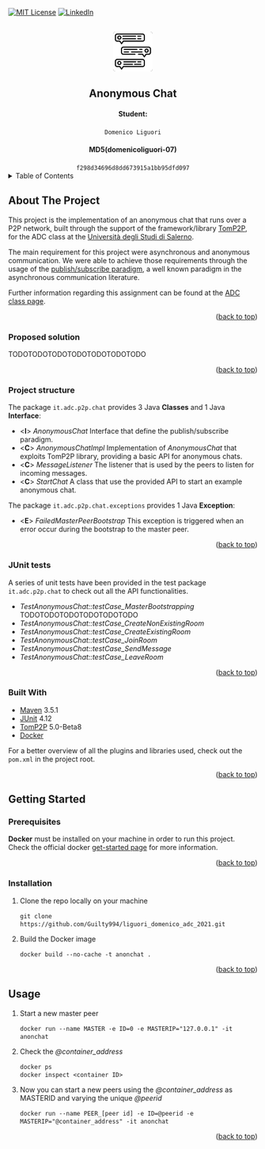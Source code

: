 <div id="top"></div>


<!-- PROJECT SHIELDS -->
[![MIT License][license-shield]][license-url]
[![LinkedIn][linkedin-shield]][linkedin-url]


<!-- PROJECT LOGO -->
<br />
<div align="center">
  <a href="https://github.com/othneildrew/Best-README-Template">
    <img src="images/LOGO.png" alt="Logo" width="80" height="80">
  </a>

<h2 align="center">Anonymous Chat</h2>
  <h4>Student: </h4> <code>Domenico Liguori</code>
  <h4>MD5(domenicoliguori-07)</h4> <code>f298d34696d8dd673915a1bb95dfd097</code>
</div>



<!-- TABLE OF CONTENTS -->
<details>
  <summary>Table of Contents</summary>
  <ol>
    <li>
      <a href="#about-the-project">About this project</a>
      <ul>
        <li><a href="#proposed-solution">Proposed solution</a></li>
        <li><a href="#project-structure">Project Structure</a></li>
        <li><a href="#junit-tests">JUnit tests</a></li>
        <li><a href="#built-with">Built With</a></li>
      </ul>
    </li>
    <li>
      <a href="#getting-started">Getting Started</a>
      <ul>
        <li><a href="#prerequisites">Prerequisites</a></li>
        <li><a href="#installation">Installation</a></li>
      </ul>
    </li>
    <li><a href="#usage">Usage</a></li>
  </ol>
</details>


<!-- ABOUT THE PROJECT -->
## About The Project

This project is the implementation of an anonymous chat that runs over a P2P network, built through the support of the framework/library [TomP2P](https://tomp2p.net/), for the ADC class at the [Università degli Studi di Salerno](https://www.unisa.it/).

The main requirement for this project were asynchronous and anonymous communication. We were able to achieve those requirements through the usage of the [publish/subscribe paradigm](https://www.pubnub.com/learn/glossary/what-is-publish-subscribe/), a well known paradigm in the asynchronous communication literature.



Further information regarding this assignment can be found at the [ADC class page](https://spagnuolocarmine.github.io/adc.html).

<p align="right">(<a href="#top">back to top</a>)</p>


### Proposed solution

TODOTODOTODOTODOTODOTODOTODO

<p align="right">(<a href="#top">back to top</a>)</p>

### Project structure

The package `it.adc.p2p.chat` provides 3 Java **Classes** and 1 Java **Interface**:

* <**I**> _AnonymousChat_ Interface that define the publish/subscribe paradigm.
* <**C**> _AnonymousChatImpl_ Implementation of _AnonymousChat_ that exploits TomP2P library, providing a basic API for anonymous chats. 
* <**C**> _MessageListener_ The listener that is used by the peers to listen for incoming messages.
* <**C**> _StartChat_ A class that use the provided API to start an example anonymous chat.

The package `it.adc.p2p.chat.exceptions` provides 1 Java **Exception**:

* <**E**> _FailedMasterPeerBootstrap_ This exception is triggered when an error occur during the bootstrap to the master peer.

<p align="right">(<a href="#top">back to top</a>)</p>

### JUnit tests

A series of unit tests have been provided in the test package `it.adc.p2p.chat` to check out all the API functionalities.

* _TestAnonymousChat::testCase_MasterBootstrapping_ TODOTODOTODOTODOTODOTODO
* _TestAnonymousChat::testCase_CreateNonExistingRoom_
* _TestAnonymousChat::testCase_CreateExistingRoom_
* _TestAnonymousChat::testCase_JoinRoom_
* _TestAnonymousChat::testCase_SendMessage_
* _TestAnonymousChat::testCase_LeaveRoom_

<p align="right">(<a href="#top">back to top</a>)</p>

### Built With

* [Maven](https://maven.apache.org/) 3.5.1
* [JUnit](https://junit.org/) 4.12
* [TomP2P](https://tomp2p.net/) 5.0-Beta8
* [Docker](https://www.docker.com/) 

For a better overview of all the plugins and libraries used, check out the `pom.xml` in the project root.

<p align="right">(<a href="#top">back to top</a>)</p>

<!-- GETTING STARTED -->
## Getting Started

### Prerequisites

**Docker** must be installed on your machine in order to run this project.
Check the official docker [get-started page](https://docs.docker.com/get-started/) for more information.

<p align="right">(<a href="#top">back to top</a>)</p>

### Installation

1. Clone the repo locally on your machine
   ```
   git clone https://github.com/Guilty994/liguori_domenico_adc_2021.git
   ```
2. Build the Docker image
   ```
   docker build --no-cache -t anonchat .
   ```

<p align="right">(<a href="#top">back to top</a>)</p>


<!-- USAGE EXAMPLES -->
## Usage

1. Start a new master peer
   ```
   docker run --name MASTER -e ID=0 -e MASTERIP="127.0.0.1" -it anonchat
   ```
2. Check the _@container_address_
   ```
   docker ps
   docker inspect <container ID>
   ```
3. Now you can start a new peers using the _@container_address_ as MASTERID and varying the unique _@peerid_
    ```
   docker run --name PEER_[peer id] -e ID=@peerid -e MASTERIP="@container_address" -it anonchat
   ```
<p align="right">(<a href="#top">back to top</a>)</p>

<!-- MARKDOWN LINKS & IMAGES -->
[license-shield]: https://img.shields.io/github/license/othneildrew/Best-README-Template.svg?style=for-the-badge
[license-url]: https://github.com/Guilty994/liguori_domenico_adc_2021/blob/master/LICENSE.txt
[linkedin-shield]: https://img.shields.io/badge/-LinkedIn-black.svg?style=for-the-badge&logo=linkedin&colorB=555
[linkedin-url]: https://www.linkedin.com/in/domenico-liguori-1435a8215/
